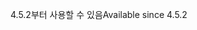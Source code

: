 <span data-ttu-id="e7170-101">4.5.2부터 사용할 수 있음</span><span class="sxs-lookup"><span data-stu-id="e7170-101">Available since 4.5.2</span></span>